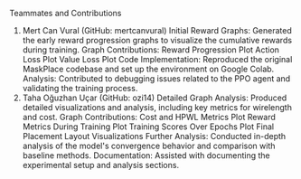 Teammates and Contributions
1. Mert Can Vural (GitHub: mertcanvural)
Initial Reward Graphs: Generated the early reward progression graphs to visualize the cumulative rewards during training.
Graph Contributions:
Reward Progression Plot
Action Loss Plot
Value Loss Plot
Code Implementation: Reproduced the original MaskPlace codebase and set up the environment on Google Colab.
Analysis: Contributed to debugging issues related to the PPO agent and validating the training process.
2. Taha Oğuzhan Uçar (GitHub: ozi14)
Detailed Graph Analysis: Produced detailed visualizations and analysis, including key metrics for wirelength and cost.
Graph Contributions:
Cost and HPWL Metrics Plot
Reward Metrics During Training Plot
Training Scores Over Epochs Plot
Final Placement Layout Visualizations
Further Analysis: Conducted in-depth analysis of the model's convergence behavior and comparison with baseline methods.
Documentation: Assisted with documenting the experimental setup and analysis sections.
